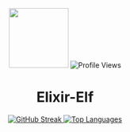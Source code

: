 <div id="header" align="center">

  <img src="https://i.ibb.co/L6bxK5Z/mcdonalds-removebg-preview.png" width="120"/>

  <img src="https://komarev.com/ghpvc/?username=Elixir-Elf&style=flat-square" alt="Profile Views"/>
  
  <h1>
    Elixir-Elf
  </h1>   
  
  <a href="https://git.io/streak-stats">
    <img src="https://streak-stats.demolab.com?user=Elixir-Elf&theme=dark&hide_border=true" alt="GitHub Streak"/>
  </a>

  <a href="https://github.com/anuraghazra/github-readme-stats">
    <img src="https://github-readme-stats.vercel.app/api/top-langs/?username=Elixir-Elf&layout=compact&theme=dark&hide_border=true" alt="Top Languages"/>
  </a>

</div>
